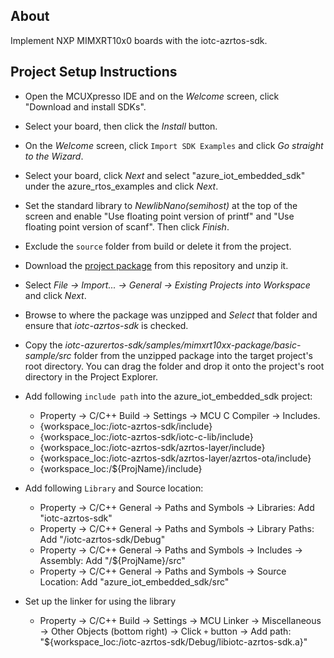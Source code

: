 ## About
Implement NXP MIMXRT10x0 boards with the iotc-azrtos-sdk.

## Project Setup Instructions
* Open the MCUXpresso IDE and on the *Welcome* screen, click "Download and install SDKs".
* Select your board, then click the *Install* button.
* On the *Welcome* screen, click ```Import SDK Examples``` and click *Go straight to the Wizard*.
* Select your board, click *Next* and select "azure_iot_embedded_sdk" under the azure_rtos_examples and click *Next*.
* Set the standard library to *NewlibNano(semihost)* at the top of the screen and enable "Use floating point version of printf" and "Use floating point version of scanf". Then click *Finish*.
* Exclude the ```source``` folder from build or delete it from the project.
* Download the [project package](https://github.com/avnet-iotconnect/iotc-azurertos-sdk/actions) from this repository and unzip it.
* Select *File -> Import... -> General -> Existing Projects into Workspace* and click *Next*.
  
* Browse to where the package was unzipped and *Select* that folder and ensure that *iotc-azrtos-sdk* is checked.

* Copy the *iotc-azurertos-sdk/samples/mimxrt10xx-package/basic-sample/src* folder from the unzipped package into the target project's root directory. You can drag the folder and drop it onto the project's root directory in the Project Explorer.
	
* Add following ```include path``` into the azure_iot_embedded_sdk project:
	* Property -> C/C++ Build -> Settings -> MCU C Compiler -> Includes.
	* {workspace_loc:/iotc-azrtos-sdk/include}
	* {workspace_loc:/iotc-azrtos-sdk/iotc-c-lib/include}
	* {workspace_loc:/iotc-azrtos-sdk/azrtos-layer/include}
	* {workspace_loc:/iotc-azrtos-sdk/azrtos-layer/azrtos-ota/include}
	* {workspace_loc:/${ProjName}/include}

* Add following ```Library``` and Source location:
	* Property -> C/C++ General -> Paths and Symbols -> Libraries:					Add "iotc-azrtos-sdk"
	* Property -> C/C++ General -> Paths and Symbols -> Library Paths:				Add "/iotc-azrtos-sdk/Debug"
	* Property -> C/C++ General -> Paths and Symbols -> Includes -> Assembly: 		Add "/${ProjName}/src"
	* Property -> C/C++ General -> Paths and Symbols -> Source Location: 			Add "azure_iot_embedded_sdk/src"
	
* Set up the linker for using the library
	* Property -> C/C++ Build -> Settings -> MCU Linker -> Miscellaneous -> Other Objects (bottom right) -> Click ```+``` button -> Add path: "${workspace_loc:/iotc-azrtos-sdk/Debug/libiotc-azrtos-sdk.a}"
	

	
	
	
	

